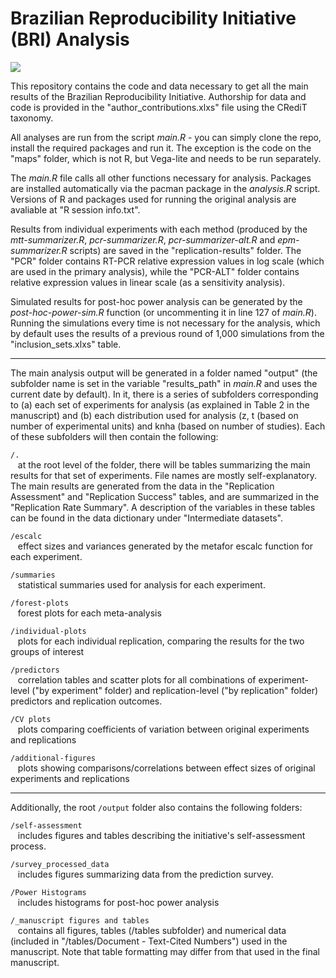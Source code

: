 # Brazilian Reproducibility Initiative (BRI) Analysis
[![](<https://img.shields.io/badge/Dataverse DOI-10.7910/DVN/ZJRDIV-orange>)](https://dataverse.harvard.edu/dataset.xhtml?persistentId=doi:10.7910/DVN/ZJRDIV)

This repository contains the code and data necessary to get all the main results of the Brazilian Reproducibility Initiative. Authorship for data and code is provided in the "author_contributions.xlxs" file using the CRediT taxonomy.

All analyses are run from the script _main.R_ - you can simply clone the repo, install the required packages and run it. The exception is the code on the "maps" folder, which is not R, but Vega-lite and needs to be run separately. 

The _main.R_ file calls all other functions necessary for analysis. Packages are installed automatically via the pacman package in the _analysis.R_ script. Versions of R and packages used for running the original analysis are avaliable at "R session info.txt".

Results from individual experiments with each method (produced by the _mtt-summarizer.R_, _pcr-summarizer.R_, _pcr-summarizer-alt.R_ and _epm-summarizer.R_ scripts) are saved in the "replication-results" folder. The "PCR" folder contains RT-PCR relative expression values in log scale (which are used in the primary analysis), while the "PCR-ALT" folder contains relative expression values in linear scale (as a sensitivity analysis).

Simulated results for post-hoc power analysis can be generated by the _post-hoc-power-sim.R_ function (or uncommenting it in line 127 of _main.R_). Running the simulations every time is not necessary for the analysis, which by default uses the results of a previous round of 1,000 simulations from the "inclusion_sets.xlxs" table.

- - -

The main analysis output will be generated in a folder named "output" (the subfolder name is set in the variable "results_path" in *main.R* and uses the current date by default). In it, there is a series of subfolders corresponding to (a) each set of experiments for analysis (as explained in Table 2 in the manuscript) and (b) each distribution used for analysis (z, t (based on number of experimental units) and knha (based on number of studies). Each of these subfolders will then contain the following:

`/.`  
&nbsp;&nbsp;&nbsp;at the root level of the folder, there will be tables summarizing the main results for that set of experiments. File names are mostly self-explanatory. The main results are generated from the data in the "Replication Assessment" and "Replication Success" tables, and are summarized in the "Replication Rate Summary". A description of the variables in these tables can be found in the data dictionary under "Intermediate datasets".

`/escalc`   
&nbsp;&nbsp;&nbsp;effect sizes and variances generated by the metafor escalc function for each experiment. 

`/summaries`  
&nbsp;&nbsp;&nbsp;statistical summaries used for analysis for each experiment.

`/forest-plots`  
&nbsp;&nbsp;&nbsp;forest plots for each meta-analysis

`/individual-plots`  
&nbsp;&nbsp;&nbsp;plots for each individual replication, comparing the results for the two groups of interest

`/predictors`  
&nbsp;&nbsp;&nbsp;correlation tables and scatter plots for all combinations of experiment-level ("by experiment" folder) and replication-level ("by replication" folder) predictors and replication outcomes.

`/CV plots`  
&nbsp;&nbsp;&nbsp;plots comparing coefficients of variation between original experiments and replications

`/additional-figures`  
&nbsp;&nbsp;&nbsp;plots showing comparisons/correlations between effect sizes of original experiments and replications

- - -

Additionally, the root `/output` folder also contains the following folders:

`/self-assessment`  
&nbsp;&nbsp;&nbsp;includes figures and tables describing the initiative's self-assessment process.

`/survey_processed_data`  
&nbsp;&nbsp;&nbsp;includes figures summarizing data from the prediction survey. 

`/Power Histograms`  
&nbsp;&nbsp;&nbsp;includes histograms for post-hoc power analysis 

`/_manuscript figures and tables`  
&nbsp;&nbsp;&nbsp;contains all figures, tables (/tables subfolder) and numerical data (included in "/tables/Document - Text-Cited Numbers") used in the manuscript. Note that table formatting may differ from that used in the final manuscript.
